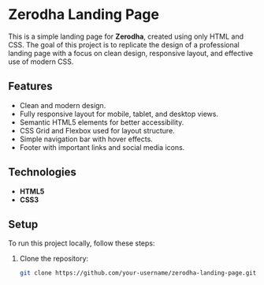 # Zerodha Landing Page

This is a simple landing page for **Zerodha**, created using only HTML and CSS. The goal of this project is to replicate the design of a professional landing page with a focus on clean design, responsive layout, and effective use of modern CSS.



## Features
- Clean and modern design.
- Fully responsive layout for mobile, tablet, and desktop views.
- Semantic HTML5 elements for better accessibility.
- CSS Grid and Flexbox used for layout structure.
- Simple navigation bar with hover effects.
- Footer with important links and social media icons.

## Technologies
- **HTML5**
- **CSS3**

## Setup
To run this project locally, follow these steps:

1. Clone the repository:
   ```bash
   git clone https://github.com/your-username/zerodha-landing-page.git
